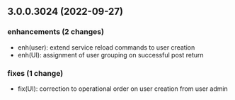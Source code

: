 ## 3.0.0.3024 (2022-09-27)

### enhancements (2 changes)

- enh(user): extend service reload commands to user creation
- enh(UI): assignment of user grouping on successful post return

### fixes (1 change)

- fix(UI): correction to operational order on user creation from user admin
